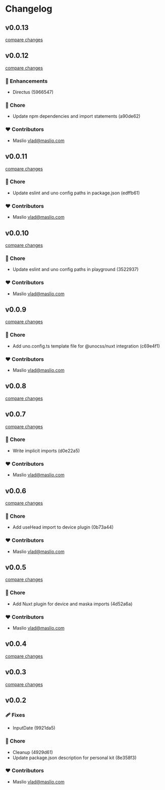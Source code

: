 # Changelog


## v0.0.13

[compare changes](https://undefined/undefined/compare/v0.0.12...v0.0.13)

## v0.0.12

[compare changes](https://undefined/undefined/compare/v0.0.11...v0.0.12)

### 🚀 Enhancements

- Directus (5966547)

### 🏡 Chore

- Update npm dependencies and import statements (a90de62)

### ❤️ Contributors

- Maslio <vlad@maslio.com>

## v0.0.11

[compare changes](https://undefined/undefined/compare/v0.0.10...v0.0.11)

### 🏡 Chore

- Update eslint and uno config paths in package.json (edffb61)

### ❤️ Contributors

- Maslio <vlad@maslio.com>

## v0.0.10

[compare changes](https://undefined/undefined/compare/v0.0.9...v0.0.10)

### 🏡 Chore

- Update eslint and uno config paths in playground (3522937)

### ❤️ Contributors

- Maslio <vlad@maslio.com>

## v0.0.9

[compare changes](https://undefined/undefined/compare/v0.0.8...v0.0.9)

### 🏡 Chore

- Add uno.config.ts template file for @unocss/nuxt integration (c69e4f1)

### ❤️ Contributors

- Maslio <vlad@maslio.com>

## v0.0.8

[compare changes](https://undefined/undefined/compare/v0.0.7...v0.0.8)

## v0.0.7

[compare changes](https://undefined/undefined/compare/v0.0.6...v0.0.7)

### 🏡 Chore

- Write implicit imports (d0e22a5)

### ❤️ Contributors

- Maslio <vlad@maslio.com>

## v0.0.6

[compare changes](https://undefined/undefined/compare/v0.0.5...v0.0.6)

### 🏡 Chore

- Add useHead import to device plugin (0b73a44)

### ❤️ Contributors

- Maslio <vlad@maslio.com>

## v0.0.5

[compare changes](https://undefined/undefined/compare/v0.0.4...v0.0.5)

### 🏡 Chore

- Add Nuxt plugin for device and maska imports (4d52a6a)

### ❤️ Contributors

- Maslio <vlad@maslio.com>

## v0.0.4

[compare changes](https://undefined/undefined/compare/v0.0.3...v0.0.4)

## v0.0.3

[compare changes](https://undefined/undefined/compare/v0.0.2...v0.0.3)

## v0.0.2


### 🩹 Fixes

- InputDate (9921da5)

### 🏡 Chore

- Cleanup (4929d61)
- Update package.json description for personal kit (8e358f3)

### ❤️ Contributors

- Maslio <vlad@maslio.com>

